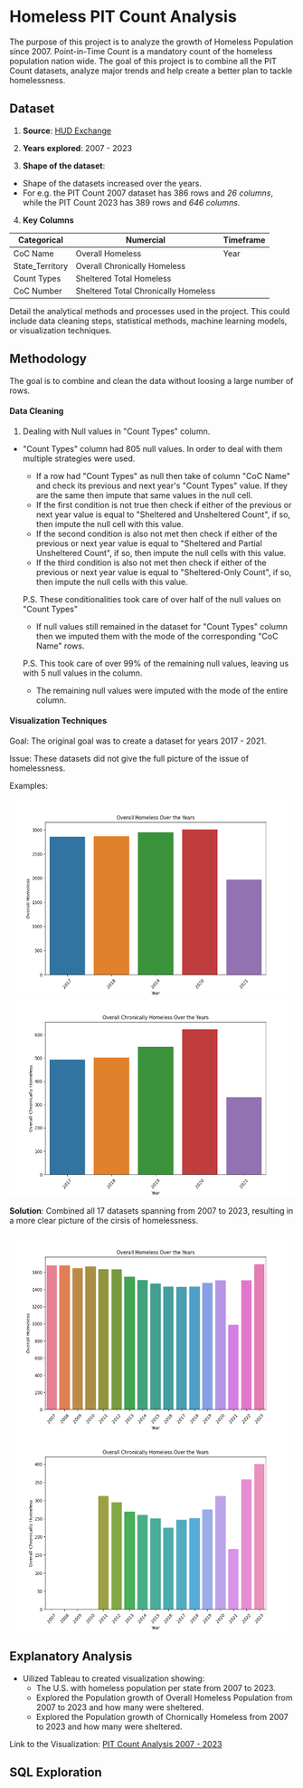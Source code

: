 # Homeless PIT Count Analysis
The purpose of this project is to analyze the growth of Homeless Population since 2007. Point-in-Time Count is a mandatory count of the homeless population nation wide. The goal of this project is to combine all the PIT Count datasets, analyze major trends and help create a better plan to tackle homelessness.

## Dataset
1. **Source**: 
[HUD Exchange](https://www.hudexchange.info/resource/3031/pit-and-hic-data-since-2007/)

2. **Years explored**: 
2007 - 2023

3. **Shape of the dataset**: 
- Shape of the datasets increased over the years.
- For e.g. the PIT Count 2007 dataset has 386 rows and *26 columns*, while the PIT Count 2023 has 389 rows and *646 columns*.

4. **Key Columns**

| Categorical | Numercial  | Timeframe |
|----------|----------|----------|
| CoC Name | Overall Homeless | Year |
| State_Territory | Overall Chronically Homeless |
| Count Types | Sheltered Total Homeless |
| CoC Number | Sheltered Total Chronically Homeless |

Detail the analytical methods and processes used in the project. This could include data cleaning steps, statistical methods, machine learning models, or visualization techniques.


## Methodology
The goal is to combine and clean the data without loosing a large number of rows.

#### Data Cleaning
1. Dealing with Null values in "Count Types" column.
  - "Count Types" column had 805 null values. In order to deal with them multiple strategies were used.
    - If a row had "Count Types" as null then take of column "CoC Name" and check its previous and next year's "Count Types" value. If they are the same then impute that same values in the null cell.
    - If the first condition is not true then check if either of the previous or next year value is equal to "Sheltered and Unsheltered Count", if so, then impute the null cell with this value.
    - If the second condition is also not met then check if either of the previous or next year value is equal to "Sheltered and Partial Unsheltered Count", if so, then impute the null cells with this value.
    - If the third condition is also not met then check if either of the previous or next year value is equal to "Sheltered-Only Count", if so, then impute the null cells with this value.
    
    P.S. These conditionalities took care of over half of the null values on "Count Types"
    - If null values still remained in the dataset for "Count Types" column then we imputed them with the mode of the corresponding "CoC Name" rows.
    
    P.S. This took care of over 99% of the remaining null values, leaving us with 5 null values in the column.
    - The remaining null values were imputed with the mode of the entire column.
   
#### Visualization Techniques

Goal: The original goal was to create a dataset for years 2017 - 2021.

Issue: These datasets did not give the full picture of the issue of homelessness.

Examples:

<img src="overall_homeless.png" width="700" height="350">

<img src="chronically_homeless_17_21.png" width="700" height = "350">

**Solution**: Combined all 17 datasets spanning from 2007 to 2023, resulting in a more clear picture of the cirsis of homelessness.

<img src="overall_homeless_07_23.png" width="700" height = "350">

<img src="chronically_homeless_07_23.png" width="700" height = "350">

## Explanatory Analysis
- Uilized Tableau to created visualization showing:
  - The U.S. with homeless population per state from 2007 to 2023.
  - Explored the Population growth of Overall Homeless Population from 2007 to 2023 and how many were sheltered.
  - Explored the Population growth of Chornically Homeless from 2007 to 2023 and how many were sheltered.

Link to the Visualization: 
[PIT Count Analysis 2007 - 2023](https://public.tableau.com/app/profile/navnoor.kahlon/viz/PITCountAnalysis2007-2023/Story3)

## SQL Exploration









